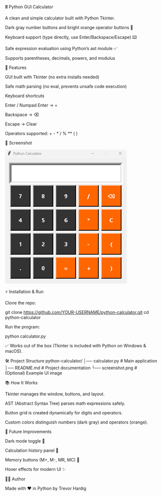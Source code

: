 🖩 Python GUI Calculator

A clean and simple calculator built with Python Tkinter.

Dark gray number buttons and bright orange operator buttons 🎨

Keyboard support (type directly, use Enter/Backspace/Escape) ⌨️

Safe expression evaluation using Python’s ast module ✅

Supports parentheses, decimals, powers, and modulus

🚀 Features

GUI built with Tkinter (no extra installs needed)

Safe math parsing (no eval, prevents unsafe code execution)

Keyboard shortcuts

Enter / Numpad Enter → =

Backspace → ⌫

Escape → Clear

Operators supported: + - * / % ** ( )

📸 Screenshot

![Calculator Screenshot](screenshot.png)

⚡ Installation & Run

Clone the repo:

git clone https://github.com/YOUR-USERNAME/python-calculator.git
cd python-calculator


Run the program:

python calculator.py


✅ Works out of the box (Tkinter is included with Python on Windows & macOS).

🛠️ Project Structure
python-calculator/
│── calculator.py   # Main application
│── README.md       # Project documentation
└── screenshot.png  # (Optional) Example UI image

📚 How It Works

Tkinter manages the window, buttons, and layout.

AST (Abstract Syntax Tree) parses math expressions safely.

Button grid is created dynamically for digits and operators.

Custom colors distinguish numbers (dark gray) and operators (orange).

🔮 Future Improvements

Dark mode toggle 🌙

Calculation history panel 📜

Memory buttons (M+, M-, MR, MC) 💾

Hover effects for modern UI ✨

👨‍💻 Author

Made with ❤️ in Python by Trevor Hardig

